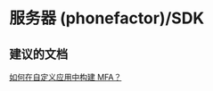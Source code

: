 <properties
    pageTitle="服务器 (phonefactor)/SDK"
    description="服务器 (phonefactor)/SDK"
    service="microsoft.multifactorauthentication"
    resource=""
    authors="aashu"
    displayOrder=""
    selfHelpType="generic"
    supportTopicIds="32336332"
    resourceTags=""
    productPesIds="14947"
    cloudEnvironments="public"
/>


# 服务器 (phonefactor)/SDK


## **建议的文档**
[如何在自定义应用中构建 MFA？](https://azure.microsoft.com/documentation/articles/multi-factor-authentication-sdk/)



<!--HONumber=Jul16_HO4-->


